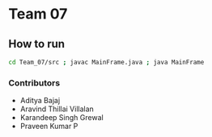 # Team 07

## How to run
```sh
cd Team_07/src ; javac MainFrame.java ; java MainFrame
```

### Contributors
- Aditya Bajaj
- Aravind Thillai Villalan
- Karandeep Singh Grewal
- Praveen Kumar P
